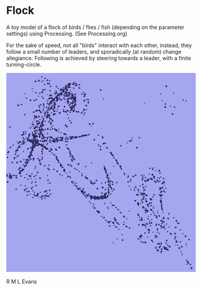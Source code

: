 # Flock

A toy model of a flock of birds / flies / fish (depending on the parameter settings) using Processing. (See Processing.org)

For the sake of speed, not all "birds" interact with each other, instead, they follow a small number of leaders, and sporadically (at random) change 
allegiance. Following is achieved by steering towards a leader, with a finite turning-circle.

![capture3](https://github.com/RMLEvans/Flock/blob/master/Capture3.PNG?raw=true)

R M L Evans
